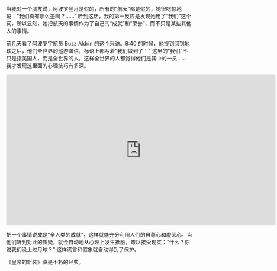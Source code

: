 当我对一个朋友说，阿波罗登月是假的，所有的“航天”都是假的，她很吃惊地说：“我们真有那么差啊？……” 听到这话，我的第一反应是发现她用了“我们”这个词，所以显然，她把航天的事情作为了自己的“成就”和“荣誉”，而不只是某些其他人的事情。

前几天看了阿波罗宇航员 Buzz Aldrin 的这个采访。8:40 的时候，他提到回到地球之后，他们全世界的巡游演讲，标语上都写着“我们做到了！” 这里的“我们”不只是指美国人，而是全世界的人，这样全世界的人都觉得他们是其中的一员…… 我才发现这里面的心理技巧有多深。

<div id="youtube2-Y4UP6nRMuGs" class="youtube-wrap" data-attrs="{&quot;videoId&quot;:&quot;Y4UP6nRMuGs&quot;,&quot;startTime&quot;:&quot;519&quot;,&quot;endTime&quot;:null}">

<div class="youtube-inner"><iframe src="https://www.youtube-nocookie.com/embed/Y4UP6nRMuGs?start=519&amp;rel=0&amp;autoplay=0&amp;showinfo=0&amp;enablejsapi=0" frameborder="0" loading="lazy" gesture="media" allow="autoplay; fullscreen" allowautoplay="true" allowfullscreen="true" width="728" height="409"></iframe></div>

</div>

把一个事情说成是“全人类的成就”，这样就能充分利用人们的自尊心和虚荣心。当他们听到对此的质疑，就会自动地从心理上发生抵触，难以接受现实：“什么？你说我们没上过月球？” 这样谎言和假象就自动得到了保护。

《皇帝的新装》真是不朽的经典。
